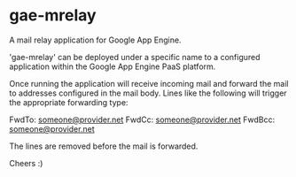 gae-mrelay
==========

A mail relay application for Google App Engine.

'gae-mrelay' can be deployed under a specific name to a 
configured application within the Google App Engine PaaS 
platform.

Once running the application will receive incoming mail
and forward the mail to addresses configured in the mail
body. Lines like the following will trigger the
appropriate forwarding type:

FwdTo: someone@provider.net
FwdCc: someone@provider.net
FwdBcc: someone@provider.net

The lines are removed before the mail is forwarded.

Cheers :)
